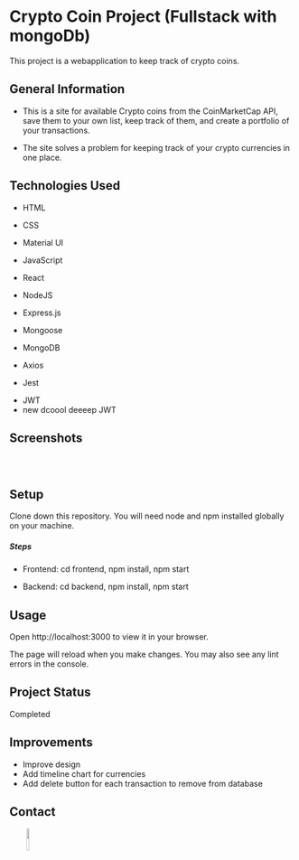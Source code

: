 <h1>Crypto Coin Project (Fullstack with mongoDb)</h1>
<p>This project is a webapplication to keep track of crypto coins.</p><h2>General Information</h2>
<ul>
<li>This is a site for available Crypto coins from the CoinMarketCap API, save them to your own list, keep track of them, and create a portfolio of your transactions.
</li>
</ul><ul>
<li>The site solves a problem for keeping track of your crypto currencies in one place.</li>
</ul><h2>Technologies Used</h2>
<ul>
<li>HTML</li>
</ul><ul>
<li>CSS</li>
</ul><ul>
<li>Material UI</li>
</ul><ul>
<li>JavaScript</li>
</ul><ul>
<li>React</li>
</ul><ul>
<li>NodeJS</li>
</ul><ul>
<li>Express.js</li>
</ul><ul>
<li>Mongoose</li>
</ul><ul>
<li>MongoDB</li>
</ul><ul>
<li>Axios</li>
</ul><ul>
<li>Jest</li>
</ul><ul>
<li>JWT</li>
<li>new dcoool deeeep JWT</li>
</ul><h2>Screenshots</h2>
<p><img src="" alt=""></p><p><img src="" alt=""></p><p><img src="" alt=""></p><h2>Setup</h2>
<p>Clone down this repository. You will need node and npm installed globally on your machine.</p><h5>Steps</h5><ul>
<li>Frontend: cd frontend, npm install, npm start</li>
</ul><ul>
<li>Backend: cd backend, npm install, npm start</li>
</ul><h2>Usage</h2>
<p>Open http://localhost:3000 to view it in your browser.</p>
<p>The page will reload when you make changes. You may also see any lint errors in the console.</p><h2>Project Status</h2>
<p>Completed</p><h2>Improvements</h2>
<ul>
<li>Improve design</li>
<li>Add timeline chart for currencies</li>
<li>Add delete button for each transaction to remove from database</li>
</ul><h2>Contact</h2>
<p><span style="margin-right: 30px;"></span><a href="https://www.linkedin.com/in/nagyjon/"><img target="_blank" src="https://cdn.jsdelivr.net/gh/devicons/devicon/icons/linkedin/linkedin-original.svg" style="width: 10%;"></a></p>
